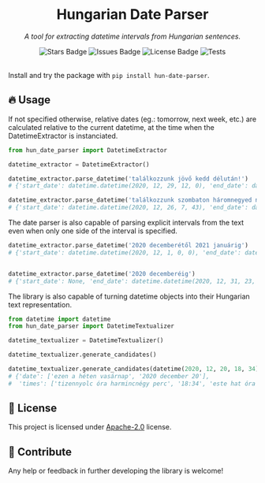 <h1 align="center">Hungarian Date Parser</h1>

<p align="center">
    <i>A tool for extracting datetime intervals from Hungarian sentences.</i>
</p>


<div align="center">
    <img src="https://img.shields.io/github/stars/nsoma97/hun-date-parser" alt="Stars Badge"/>
    <img src="https://img.shields.io/github/issues/nsoma97/hun-date-parse" alt="Issues Badge"/>
    <img src="https://img.shields.io/github/license/nsoma97/hun-date-parse?color=2b9348" alt="License Badge"/>
    <img src="https://img.shields.io/github/workflow/status/nsoma97/hun-date-parse/datetime-parser-cicd" alt="Tests"/>
</div>

<br>


Install and try the package with `pip install hun-date-parser`.

## :fire: Usage

If not specified otherwise, relative dates (eg.: tomorrow, next week, etc.) are calculated relative to the current datetime, at the time when the DatetimeExtractor is instanciated.

```python
from hun_date_parser import DatetimeExtractor

datetime_extractor = DatetimeExtractor()

datetime_extractor.parse_datetime('találkozzunk jövő kedd délután!')
# {'start_date': datetime.datetime(2020, 12, 29, 12, 0), 'end_date': datetime.datetime(2020, 12, 29, 17, 59, 59)}

datetime_extractor.parse_datetime('találkozzunk szombaton háromnegyed nyolc előtt két perccel')
# {'start_date': datetime.datetime(2020, 12, 26, 7, 43), 'end_date': datetime.datetime(2020, 12, 26, 7, 43, 59)}
```
The date parser is also capable of parsing explicit intervals from the text even when only one side of the interval is specified.
```python
datetime_extractor.parse_datetime('2020 decemberétől 2021 januárig')
# {'start_date': datetime.datetime(2020, 12, 1, 0, 0), 'end_date': datetime.datetime(2021, 1, 31, 23, 59, 59)}


datetime_extractor.parse_datetime('2020 decemberéig')
# {'start_date': None, 'end_date': datetime.datetime(2020, 12, 31, 23, 59, 59)}
```

The library is also capable of turning datetime objects into their Hungarian text representation.

```python
from datetime import datetime
from hun_date_parser import DatetimeTextualizer

datetime_textualizer = DatetimeTextualizer()

datetime_textualizer.generate_candidates()

datetime_textualizer.generate_candidates(datetime(2020, 12, 20, 18, 34), time_precision=2)
# {'date': ['ezen a héten vasárnap', '2020 december 20'],
#  'times': ['tizennyolc óra harmincnégy perc', '18:34', 'este hat óra harmincnégy perc', 'este fél 7 után 4 perccel']}
```

## :pencil: License

This project is licensed under [Apache-2.0](https://www.apache.org/licenses/LICENSE-2.0) license.

## :wrench: Contribute

Any help or feedback in further developing the library is welcome!
